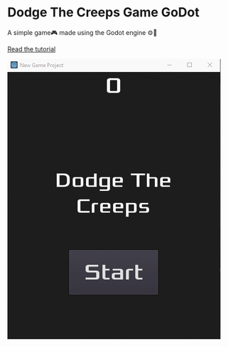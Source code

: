 # Dodge The Creeps Game GoDot

A simple game🎮 made using the Godot engine ⚙️🤖 

[Read the tutorial](http://docs.godotengine.org/en/3.0/getting_started/step_by_step/your_first_game.html)

<img src="screenshot.gif">